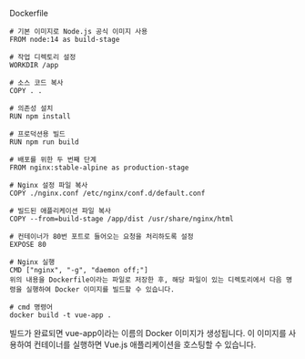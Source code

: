Dockerfile
```
# 기본 이미지로 Node.js 공식 이미지 사용
FROM node:14 as build-stage

# 작업 디렉토리 설정
WORKDIR /app

# 소스 코드 복사
COPY . .

# 의존성 설치
RUN npm install

# 프로덕션용 빌드
RUN npm run build

# 배포를 위한 두 번째 단계
FROM nginx:stable-alpine as production-stage

# Nginx 설정 파일 복사
COPY ./nginx.conf /etc/nginx/conf.d/default.conf

# 빌드된 애플리케이션 파일 복사
COPY --from=build-stage /app/dist /usr/share/nginx/html

# 컨테이너가 80번 포트로 들어오는 요청을 처리하도록 설정
EXPOSE 80

# Nginx 실행
CMD ["nginx", "-g", "daemon off;"]
위의 내용을 Dockerfile이라는 파일로 저장한 후, 해당 파일이 있는 디렉토리에서 다음 명령을 실행하여 Docker 이미지를 빌드할 수 있습니다.

# cmd 명령어
docker build -t vue-app .
```


빌드가 완료되면 vue-app이라는 이름의 Docker 이미지가 생성됩니다. 이 이미지를 사용하여 컨테이너를 실행하면 Vue.js 애플리케이션을 호스팅할 수 있습니다.


